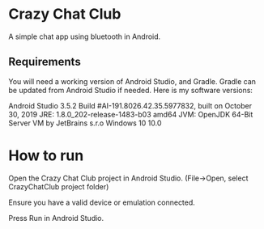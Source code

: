 # Crazy Chat Club
A simple chat app using bluetooth in Android.

## Requirements
You will need a working version of Android Studio, and Gradle. Gradle can be updated from Android Studio if needed. Here is my software versions:

Android Studio 3.5.2
Build #AI-191.8026.42.35.5977832, built on October 30, 2019
JRE: 1.8.0_202-release-1483-b03 amd64
JVM: OpenJDK 64-Bit Server VM by JetBrains s.r.o
Windows 10 10.0

# How to run
Open the Crazy Chat Club project in Android Studio. (File->Open, select CrazyChatClub project folder)

Ensure you have a valid device or emulation connected.

Press Run in Android Studio.